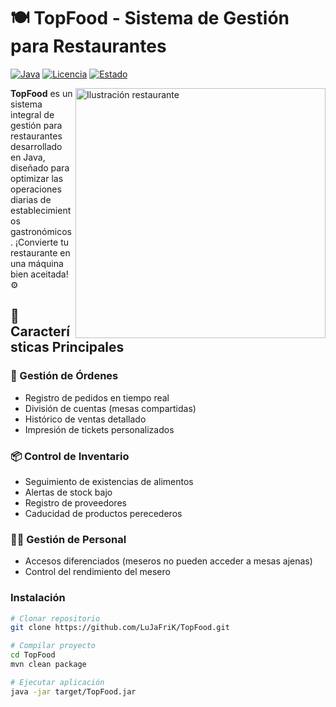 # 🍽️ TopFood - Sistema de Gestión para Restaurantes

[![Java](https://img.shields.io/badge/Java-JDK24-blue.svg)](https://www.oracle.com/java/technologies/javase/jdk24-archive-downloads.html)
[![Licencia](https://img.shields.io/badge/Licencia-GPL--3.0-green.svg)](LICENSE)
[![Estado](https://img.shields.io/badge/Estado-En%20Desarrollo-orange.svg)](https://github.com/tu-usuario/TopFood)

<img src="https://www.imagelato.com/images/article-cover-restaurant-management-software-guide-879d78a5-1024w.jpg" alt="Ilustración restaurante" width="400" align="right">

**TopFood** es un sistema integral de gestión para restaurantes desarrollado en Java, diseñado para optimizar las operaciones diarias de establecimientos gastronómicos. ¡Convierte tu restaurante en una máquina bien aceitada! ⚙️

## 🌟 Características Principales

### 🧾 Gestión de Órdenes
- Registro de pedidos en tiempo real
- División de cuentas (mesas compartidas)
- Histórico de ventas detallado
- Impresión de tickets personalizados

### 📦 Control de Inventario
- Seguimiento de existencias de alimentos
- Alertas de stock bajo
- Registro de proveedores
- Caducidad de productos perecederos

### 🧑🍳 Gestión de Personal
- Accesos diferenciados (meseros no pueden acceder a mesas ajenas)
- Control del rendimiento del mesero

### Instalación
```bash
# Clonar repositorio
git clone https://github.com/LuJaFriK/TopFood.git

# Compilar proyecto
cd TopFood
mvn clean package

# Ejecutar aplicación
java -jar target/TopFood.jar
